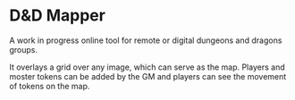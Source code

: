 # D&D Mapper

A work in progress online tool for remote or digital dungeons and dragons groups.

It overlays a grid over any image, which can serve as the map. Players and moster tokens can be added by the GM and players can see the movement of tokens on the map.

